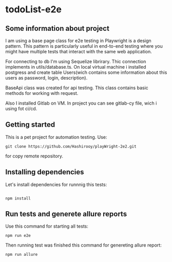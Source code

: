 # todoList-e2e

## Some information about project

I am using a base page class for e2e testing in Playwright is a design pattern. This pattern is particularly useful in end-to-end testing where you might have multiple tests that interact with the same web application.

For connecting to db I'm using Sequelize librirary. Thic connection implements in utils/database.ts. On local virtual machine i installed postgress and create table Users(wich contains some information about this users as password, login, description).

BaseApi class was created for api testing. This class contains basic methods for working with request.

Also I installed Gitlab on VM. In project you can see gitlab-cy file, wich i using fot ci/cd.

## Getting started

This is a pet project for automation testing. Use:

```
git clone https://github.com/Hashirooy/playWright-2e2.git
```

for copy remote repository.

## Installing dependencies

Let's install dependencies for runnnig this tests:

```

npm install

```

## Run tests and generete allure reports

Use this command for starting all tests:

```
npm run e2e
```

Then running test was finished this command for genereting allure report:

```
npm run allure
```
